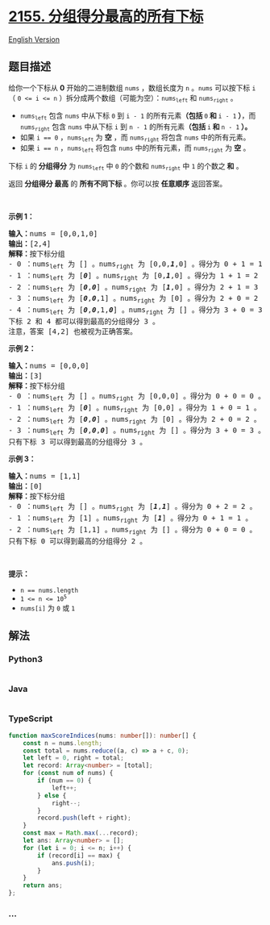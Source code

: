 # [2155. 分组得分最高的所有下标](https://leetcode-cn.com/problems/all-divisions-with-the-highest-score-of-a-binary-array)

[English Version](/solution/2100-2199/2155.All%20Divisions%20With%20the%20Highest%20Score%20of%20a%20Binary%20Array/README_EN.md)

## 题目描述

<!-- 这里写题目描述 -->

<p>给你一个下标从 <strong>0</strong> 开始的二进制数组 <code>nums</code> ，数组长度为 <code>n</code> 。<code>nums</code> 可以按下标 <code>i</code>（ <code>0 &lt;= i &lt;= n</code> ）拆分成两个数组（可能为空）：<code>nums<sub>left</sub></code> 和 <code>nums<sub>right</sub></code> 。</p>

<ul>
	<li><code>nums<sub>left</sub></code> 包含 <code>nums</code> 中从下标 <code>0</code> 到 <code>i - 1</code> 的所有元素<strong>（包括 </strong><code>0</code><strong> 和 </strong><code>i - 1</code><strong> ）</strong>，而 <code>nums<sub>right</sub></code> 包含 <code>nums</code> 中从下标 <code>i</code> 到 <code>n - 1</code> 的所有元素<strong>（包括 </strong><code>i</code><strong> 和 </strong><code>n - 1</code><strong> ）。</strong></li>
	<li>如果 <code>i == 0</code> ，<code>nums<sub>left</sub></code> 为 <strong>空</strong> ，而 <code>nums<sub>right</sub></code> 将包含 <code>nums</code> 中的所有元素。</li>
	<li>如果 <code>i == n</code> ，<code>nums<sub>left</sub></code> 将包含 <code>nums</code> 中的所有元素，而 <code>nums<sub>right</sub></code> 为 <strong>空</strong> 。</li>
</ul>

<p>下标 <code>i</code><strong> </strong>的<strong> 分组得分</strong> 为 <code>nums<sub>left</sub></code> 中 <code>0</code> 的个数和 <code>nums<sub>right</sub></code> 中 <code>1</code> 的个数之<strong> 和</strong> 。</p>

<p>返回 <strong>分组得分 最高</strong> 的 <strong>所有不同下标</strong> 。你可以按 <strong>任意顺序</strong> 返回答案。</p>

<p>&nbsp;</p>

<p><strong>示例 1：</strong></p>

<pre><strong>输入：</strong>nums = [0,0,1,0]
<strong>输出：</strong>[2,4]
<strong>解释：</strong>按下标分组
- 0 ：nums<sub>left</sub> 为 [] 。nums<sub>right</sub> 为 [0,0,<em><strong>1</strong></em>,0] 。得分为 0 + 1 = 1 。
- 1 ：nums<sub>left</sub> 为 [<em><strong>0</strong></em>] 。nums<sub>right</sub> 为 [0,<em><strong>1</strong></em>,0] 。得分为 1 + 1 = 2 。
- 2 ：nums<sub>left</sub> 为 [<em><strong>0</strong></em>,<em><strong>0</strong></em>] 。nums<sub>right</sub> 为 [<em><strong>1</strong></em>,0] 。得分为 2 + 1 = 3 。
- 3 ：nums<sub>left</sub> 为 [<em><strong>0</strong></em>,<em><strong>0</strong></em>,1] 。nums<sub>right</sub> 为 [0] 。得分为 2 + 0 = 2 。
- 4 ：nums<sub>left</sub> 为 [<em><strong>0</strong></em>,<em><strong>0</strong></em>,1,<em><strong>0</strong></em>] 。nums<sub>right</sub> 为 [] 。得分为 3 + 0 = 3 。
下标 2 和 4 都可以得到最高的分组得分 3 。
注意，答案 [4,2] 也被视为正确答案。</pre>

<p><strong>示例 2：</strong></p>

<pre><strong>输入：</strong>nums = [0,0,0]
<strong>输出：</strong>[3]
<strong>解释：</strong>按下标分组
- 0 ：nums<sub>left</sub> 为 [] 。nums<sub>right</sub> 为 [0,0,0] 。得分为 0 + 0 = 0 。
- 1 ：nums<sub>left</sub> 为 [<em><strong>0</strong></em>] 。nums<sub>right</sub> 为 [0,0] 。得分为 1 + 0 = 1 。
- 2 ：nums<sub>left</sub> 为 [<em><strong>0</strong></em>,<em><strong>0</strong></em>] 。nums<sub>right</sub> 为 [0] 。得分为 2 + 0 = 2 。
- 3 ：nums<sub>left</sub> 为 [<em><strong>0</strong></em>,<em><strong>0</strong></em>,<em><strong>0</strong></em>] 。nums<sub>right</sub> 为 [] 。得分为 3 + 0 = 3 。
只有下标 3 可以得到最高的分组得分 3 。
</pre>

<p><strong>示例 3：</strong></p>

<pre><strong>输入：</strong>nums = [1,1]
<strong>输出：</strong>[0]
<strong>解释：</strong>按下标分组
- 0 ：nums<sub>left</sub> 为 [] 。nums<sub>right</sub> 为 [<em><strong>1</strong></em>,<em><strong>1</strong></em>] 。得分为 0 + 2 = 2 。
- 1 ：nums<sub>left</sub> 为 [1] 。nums<sub>right</sub> 为 [<em><strong>1</strong></em>] 。得分为 0 + 1 = 1 。
- 2 ：nums<sub>left</sub> 为 [1,1] 。nums<sub>right</sub> 为 [] 。得分为 0 + 0 = 0 。
只有下标 0 可以得到最高的分组得分 2 。
</pre>

<p>&nbsp;</p>

<p><strong>提示：</strong></p>

<ul>
	<li><code>n == nums.length</code></li>
	<li><code>1 &lt;= n &lt;= 10<sup>5</sup></code></li>
	<li><code>nums[i]</code> 为 <code>0</code> 或 <code>1</code></li>
</ul>

## 解法

<!-- 这里可写通用的实现逻辑 -->

<!-- tabs:start -->

### **Python3**

<!-- 这里可写当前语言的特殊实现逻辑 -->

```python

```

### **Java**

<!-- 这里可写当前语言的特殊实现逻辑 -->

```java

```

### **TypeScript**

```ts
function maxScoreIndices(nums: number[]): number[] {
    const n = nums.length;
    const total = nums.reduce((a, c) => a + c, 0);
    let left = 0, right = total;
    let record: Array<number> = [total];
    for (const num of nums) {
        if (num == 0) {
            left++;
        } else {
            right--;
        }
        record.push(left + right);
    }
    const max = Math.max(...record);
    let ans: Array<number> = [];
    for (let i = 0; i <= n; i++) {
        if (record[i] == max) {
            ans.push(i);
        }
    }
    return ans;
};
```

### **...**

```

```

<!-- tabs:end -->
